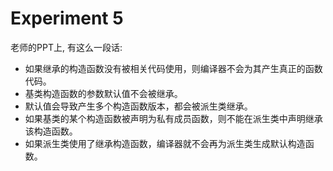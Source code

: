 # Experiment 5

老师的PPT上, 有这么一段话:

- 如果继承的构造函数没有被相关代码使用，则编译器不会为其产生真正的函数代码。
- 基类构造函数的参数默认值不会被继承。
- 默认值会导致产生多个构造函数版本，都会被派生类继承。
- 如果基类的某个构造函数被声明为私有成员函数，则不能在派生类中声明继承该构造函数。
- 如果派生类使用了继承构造函数，编译器就不会再为派生类生成默认构造函数。
